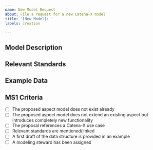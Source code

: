 ```yaml
---
name: New Model Request
about: File a request for a new Catena-X model
title: '[New Model]: '
labels: creation

---
```


## Model Description
<!-- Please describe the new aspect model and how it helps you in your Catena-X use case -->

## Relevant Standards
<!-- Please provide relevant standards -->

## Example Data
<!-- How might a data exchange look like, please give an example of what kind of data is transferred -->

## MS1 Criteria
<!-- This checklist is filled by the issue reviewer -->
- [ ] The proposed aspect model does not exist already
- [ ] The proposed aspect model does not extend an existing aspect but introduces completely new functionality
- [ ] The proposal references a Catena-X use case
- [ ] Relevant standards are mentioned/linked
- [ ] A first draft of the data structure is provided in an example
- [ ] A modeling steward has been assigned
